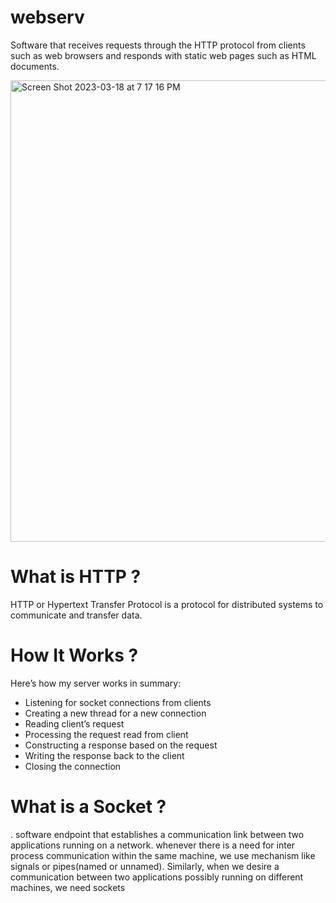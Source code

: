 # webserv

Software that receives requests through the HTTP protocol from clients such as web browsers and responds with static web pages
such as HTML documents.

<img width="738" alt="Screen Shot 2023-03-18 at 7 17 16 PM" src="https://user-images.githubusercontent.com/69278312/226126784-e79dbad1-25bd-4cb8-876f-61fc66945116.png">


# What is HTTP ?

HTTP or Hypertext Transfer Protocol is a protocol for distributed systems to communicate and transfer data.

# How It Works ?

Here’s how my server works in summary:

  - Listening for socket connections from clients
  - Creating a new thread for a new connection
  - Reading client’s request
  - Processing the request read from client
  - Constructing a response based on the request
  - Writing the response back to the client
  - Closing the connection
 
# What is a Socket ?

 .  software endpoint that establishes a communication link between two applications running on a network. whenever there is a need for inter process communication within the same machine, we use mechanism like signals or pipes(named or unnamed). Similarly, when we desire a communication between two applications possibly running on different machines, we need sockets
